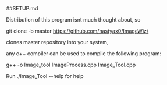 ##SETUP.md 

Distribution of this program isnt much thought about, so

git clone -b master https://github.com/nastyax0/ImageWiz/

clones master repository into your system,

any c++ compiler can be used to compile the following program:

g++ -o Image_tool ImageProcess.cpp Image_Tool.cpp

Run ./Image_Tool --help for help 

 
